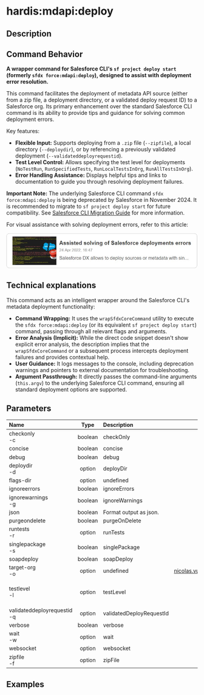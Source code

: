 <!-- This file has been generated with command 'sf hardis:doc:plugin:generate'. Please do not update it manually or it may be overwritten -->
# hardis:mdapi:deploy

## Description


## Command Behavior

**A wrapper command for Salesforce CLI's `sf project deploy start` (formerly `sfdx force:mdapi:deploy`), designed to assist with deployment error resolution.**

This command facilitates the deployment of metadata API source (either from a zip file, a deployment directory, or a validated deploy request ID) to a Salesforce org. Its primary enhancement over the standard Salesforce CLI command is its ability to provide tips and guidance for solving common deployment errors.

Key features:

- **Flexible Input:** Supports deploying from a `.zip` file (`--zipfile`), a local directory (`--deploydir`), or by referencing a previously validated deployment (`--validateddeployrequestid`).
- **Test Level Control:** Allows specifying the test level for deployments (`NoTestRun`, `RunSpecifiedTests`, `RunLocalTestsInOrg`, `RunAllTestsInOrg`).
- **Error Handling Assistance:** Displays helpful tips and links to documentation to guide you through resolving deployment failures.

**Important Note:** The underlying Salesforce CLI command `sfdx force:mdapi:deploy` is being deprecated by Salesforce in November 2024. It is recommended to migrate to `sf project deploy start` for future compatibility. See [Salesforce CLI Migration Guide](https://developer.salesforce.com/docs/atlas.en-us.sfdx_cli_reference.meta/sfdx_cli_reference/cli_reference_mig_deploy_retrieve.htm) for more information.

For visual assistance with solving deployment errors, refer to this article:

[![Assisted solving of Salesforce deployments errors](https://github.com/hardisgroupcom/sfdx-hardis/raw/main/docs/assets/images/article-deployment-errors.jpg)](https://nicolas.vuillamy.fr/assisted-solving-of-salesforce-deployments-errors-47f3666a9ed0)

## Technical explanations

This command acts as an intelligent wrapper around the Salesforce CLI's metadata deployment functionality:

- **Command Wrapping:** It uses the `wrapSfdxCoreCommand` utility to execute the `sfdx force:mdapi:deploy` (or its equivalent `sf project deploy start`) command, passing through all relevant flags and arguments.
- **Error Analysis (Implicit):** While the direct code snippet doesn't show explicit error analysis, the description implies that the `wrapSfdxCoreCommand` or a subsequent process intercepts deployment failures and provides contextual help.
- **User Guidance:** It logs messages to the console, including deprecation warnings and pointers to external documentation for troubleshooting.
- **Argument Passthrough:** It directly passes the command-line arguments (`this.argv`) to the underlying Salesforce CLI command, ensuring all standard deployment options are supported.


## Parameters

| Name                            |  Type   | Description              |                Default                 | Required |                                Options                                 |
|:--------------------------------|:-------:|:-------------------------|:--------------------------------------:|:--------:|:----------------------------------------------------------------------:|
| checkonly<br/>-c                | boolean | checkOnly                |                                        |          |                                                                        |
| concise                         | boolean | concise                  |                                        |          |                                                                        |
| debug                           | boolean | debug                    |                                        |          |                                                                        |
| deploydir<br/>-d                | option  | deployDir                |                                        |          |                                                                        |
| flags-dir                       | option  | undefined                |                                        |          |                                                                        |
| ignoreerrors                    | boolean | ignoreErrors             |                                        |          |                                                                        |
| ignorewarnings<br/>-g           | boolean | ignoreWarnings           |                                        |          |                                                                        |
| json                            | boolean | Format output as json.   |                                        |          |                                                                        |
| purgeondelete                   | boolean | purgeOnDelete            |                                        |          |                                                                        |
| runtests<br/>-r                 | option  | runTests                 |                                        |          |                                                                        |
| singlepackage<br/>-s            | boolean | singlePackage            |                                        |          |                                                                        |
| soapdeploy                      | boolean | soapDeploy               |                                        |          |                                                                        |
| target-org<br/>-o               | option  | undefined                | nicolas.vuillamy@cloudity.com.playnico |          |                                                                        |
| testlevel<br/>-l                | option  | testLevel                |               NoTestRun                |          | NoTestRun<br/>RunSpecifiedTests<br/>RunLocalTests<br/>RunAllTestsInOrg |
| validateddeployrequestid<br/>-q | option  | validatedDeployRequestId |                                        |          |                                                                        |
| verbose                         | boolean | verbose                  |                                        |          |                                                                        |
| wait<br/>-w                     | option  | wait                     |                  120                   |          |                                                                        |
| websocket                       | option  | websocket                |                                        |          |                                                                        |
| zipfile<br/>-f                  | option  | zipFile                  |                                        |          |                                                                        |

## Examples


